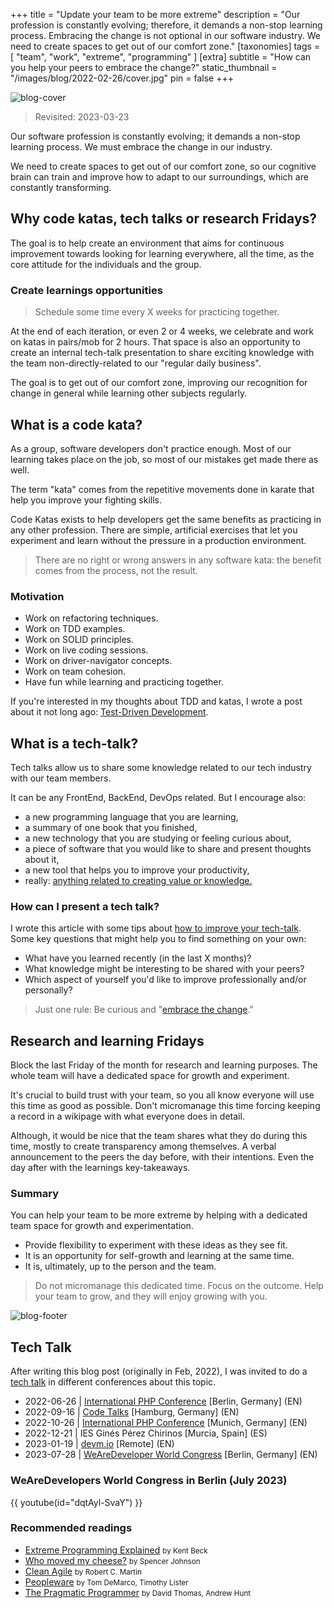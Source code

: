 +++
title = "Update your team to be more extreme"
description = "Our profession is constantly evolving; therefore, it demands a non-stop learning process. Embracing the change is not optional in our software industry. We need to create spaces to get out of our comfort zone."
[taxonomies]
tags = [ "team", "work", "extreme", "programming" ]
[extra]
subtitle = "How can you help your peers to embrace the change?"
static_thumbnail = "/images/blog/2022-02-26/cover.jpg"
pin = false
+++

![blog-cover](/images/blog/2022-02-26/cover.jpg)

> Revisited: <span class="post-revisited-date">2023-03-23</span>

Our software profession is constantly evolving; it demands a non-stop learning process. We must embrace the change in our industry.

<!-- more -->

We need to create spaces to get out of our comfort zone, so our cognitive brain can train and improve how to adapt to our surroundings, which are constantly transforming.

## Why code katas, tech talks or research Fridays?

The goal is to help create an environment that aims for continuous improvement towards looking for learning everywhere, all the time, as the core attitude for the individuals and the group.

### Create learnings opportunities

> Schedule some time every X weeks for practicing together.

At the end of each iteration, or even 2 or 4 weeks, we celebrate and work on katas in pairs/mob for 2 hours. That space is also an opportunity to create an internal tech-talk presentation to share exciting knowledge with the team non-directly-related to our "regular daily business".

The goal is to get out of our comfort zone, improving our recognition for change in general while learning other subjects regularly.

## What is a code kata?

As a group, software developers don't practice enough. Most of our learning takes place on the job, so most of our mistakes get made there as well.

The term "kata" comes from the repetitive movements done in karate that help you improve your fighting skills.

Code Katas exists to help developers get the same benefits as practicing in any other profession. There are simple, artificial exercises that let you experiment and learn without the pressure in a production environment.

> There are no right or wrong answers in any software kata: the benefit comes from the process, not the result.

### Motivation

- Work on refactoring techniques.
- Work on TDD examples.
- Work on SOLID principles.
- Work on live coding sessions.
- Work on driver-navigator concepts.
- Work on team cohesion.
- Have fun while learning and practicing together.

If you're interested in my thoughts about TDD and katas, I wrote a post about it not long ago:
[Test-Driven Development](/blog/test-driven-development/).

## What is a tech-talk?

Tech talks allow us to share some knowledge related to our tech industry with our team members.

It can be any FrontEnd, BackEnd, DevOps related. But I encourage also:

- a new programming language that you are learning,
- a summary of one book that you finished,
- a new technology that you are studying or feeling curious about,
- a piece of software that you would like to share and present thoughts about it,
- a new tool that helps you to improve your productivity,
- really: <u>anything related to creating value or knowledge.</u>

### How can I present a tech talk?

I wrote this article with some tips about [how to improve your tech-talk](/blog/improve-your-tech-talk/). Some key
questions that might help you to find something on your own:

- What have you learned recently (in the last X months)?
- What knowledge might be interesting to be shared with your peers?
- Which aspect of yourself you'd like to improve professionally and/or personally?

> Just one rule: Be curious and "[embrace the change](/blog/embrace-the-change/)."

## Research and learning Fridays

Block the last Friday of the month for research and learning purposes.
The whole team will have a dedicated space for growth and experiment.

It's crucial to build trust with your team, so you all know everyone will use this time as good as possible. Don't micromanage this time forcing keeping a record in a wikipage with what everyone does in detail. 

Although, it would be nice that the team shares what they do during this time, mostly to create transparency among themselves. A verbal announcement to the peers the day before, with their intentions. Even the day after with the learnings key-takeaways.

### Summary

You can help your team to be more extreme by helping with a dedicated team space for growth and experimentation.

- Provide flexibility to experiment with these ideas as they see fit.
- It is an opportunity for self-growth and learning at the same time.
- It is, ultimately, up to the person and the team.

> Do not micromanage this dedicated time. Focus on the outcome. Help your team to grow, and they will enjoy growing with you.

![blog-footer](/images/blog/2022-02-26/footer.jpg)

## Tech Talk

After writing this blog post (originally in Feb, 2022), I was invited to do a [tech talk](/talks/) in different conferences about this topic.

- 2022-06-26 | [International PHP Conference](https://phpconference.com/mixed/update-your-team-to-be-more-extreme/) [Berlin, Germany] (EN)
- 2022-09-16 | [Code Talks](https://codetalks.de/speakers#speaker-985?event=7) [Hamburg, Germany] (EN)
- 2022-10-26 | [International PHP Conference](https://phpconference.com/mixed/update-your-team-to-be-more-extreme/) [Munich, Germany] (EN)
- 2022-12-21 | IES Ginés Pérez Chirinos [Murcia, Spain] (ES)
- 2023-01-19 | [devm.io](https://devm.io/update-your-team-to-be-more-extreme/) [Remote] (EN)
- 2023-07-28 | [WeAreDeveloper World Congress](https://www.wearedevelopers.com/world-congress) [Berlin, Germany] (EN)

### WeAreDevelopers World Congress in Berlin (July 2023)

{{ youtube(id="dqtAyl-SvaY") }}

### Recommended readings

- [Extreme Programming Explained](/readings/xp-embrace-change/) <small>by Kent Beck</small>
- [Who moved my cheese?](/readings/who-moved-my-cheese/) <small>by Spencer Johnson</small>
- [Clean Agile](/readings/clean-agile/) <small>by Robert C. Martin</small>
- [Peopleware](/readings/peopleware) <small>by Tom DeMarco, Timothy Lister</small>
- [The Pragmatic Programmer](/readings/the-pragmatic-programmer/) <small>by  David Thomas, Andrew Hunt</small>

